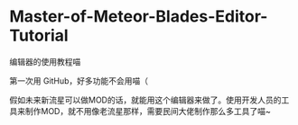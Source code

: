 # Master-of-Meteor-Blades-Editor-Tutorial
编辑器的使用教程喵

第一次用 GitHub，好多功能不会用喵（

假如未来新流星可以做MOD的话，就能用这个编辑器来做了。使用开发人员的工具来制作MOD，就不用像老流星那样，需要民间大佬制作那么多工具了喵~
